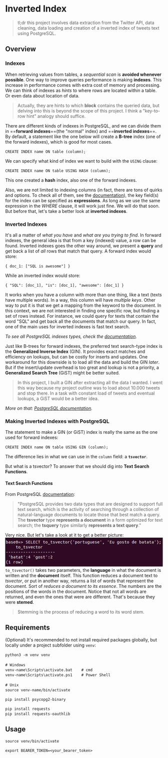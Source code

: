 # Inverted Index
>tl;dr this project involves data extraction from the Twitter API, data cleaning, data loading and creation of a inverted index of tweets text using PostgreSQL.

## Overview

### Indexes
When retrieving values from tables, a *sequential scan* is **avoided whenever possible**. One way to improve queries performance is making **indexes**. This increase in performance comes with extra cost of memory and processing. 
We can think of indexes as *hints* to where rows are located within a table. Or even data about location of data.
>Actually, they are hints to which **block** contains the queried data, but delving into this is beyond the scope of this project. I think a "key-to-row hint" analogy should suffice.

There are different kinds of indexes in PostgreSQL, and we can divide them in ==**forward indexes**==(the "normal" index) and ==**inverted indexes**==. 
By default, a statement like the one below will create a **B-tree** index (one of the forward indexes), which is good for most cases.
```
CREATE INDEX name ON table (column);
```
We can specify what kind of index we want to build with the `USING` clause:
```
CREATE INDEX name ON table USING HASH (column);
```
This one created a **hash** index, also one of the forward indexes.

Also, we are not limited to indexing columns (in fact, there are tons of quirks and options. To check all of them, see the [documentation](https://www.postgresql.org/docs/current/sql-createindex.html)), the key field(s) for the index can be specified as **expressions**. As long as we use the same expression in the *WHERE* clause, it will work just fine. 
We will do that soon. But before that, let's take a better look at **inverted indexes**.

### Inverted Indexes
It's all a matter of *what you have* and *what are you trying to find*.
In forward indexes, the general idea is that from a key (indexed) value, a row can be found. 
Inverted indexes goes the other way around, we present a **query** and get back a list of *all* rows that match that query. 
A forward index would store:
```
{ doc_1: ["SQL is awesome"] }
```
While an inverted index would store:
```
{ "SQL": [doc_1], "is": [doc_1], "awesome": [doc_1] }
```
It works when you have a column with more than one thing, like a text (texts have multiple words). In a way, this column will have *multiple keys*. Other way to put it is that we get a mapping from the keyword to the document.
In this context, we are not interested in finding one specific row, but finding a set of rows instead.
For instance, we could query for texts that contain the word "SQL" and get back all the documents that match our query.
In fact, one of the main uses for inverted indexes is fast text search.

*To see all PostgreSQL indexes types, check the [documentation](https://www.postgresql.org/docs/current/indexes-types.html).*

Just like B-trees for forward indexes, the preferred text search-type index is the **Generalized Inverse Index** (GIN). It provides exact matches and efficiency on lookups, but can be costly for inserts and updates.
One workaround for this downside is to load all the data and build the GIN *later*. But if the insert/update overhead is too great and lookup is not a priority, a **Generalized Search Tree** (GiST) might be better suited.

>In this project, I built a GIN after extracting all the data I wanted.
I went this way because my project outline was to load about 10.000 tweets and stop there. In a task with constant load of tweets and eventual lookups, a GiST would be a better idea.

*More on that: [PostgreSQL documentation](https://www.postgresql.org/docs/11/textsearch-indexes.html).*

### Making Inverted Indexes with PostgreSQL
The statement to make a GIN (or GiST) index is really the same as the one used for forward indexes:
```
CREATE INDEX name ON table USING GIN (column);
```
The difference lies in what we can use in the `column` field: a **`tsvector`**. 

But what is a tsvector? To answer that we should dig into **Text Search Functions**.

#### Text Search Functions
From PostgreSQL [documentation](https://www.postgresql.org/docs/9.1/datatype-textsearch.html):
>"PostgreSQL provides two data types that are designed to support full text search, which is the activity of searching through a collection of natural-language documents to locate those that best match a query. The **tsvector** type **represents a document** in a form optimized for text search; the **tsquery** type similarly **represents a text query**."

Very nice. But let's take a look at it to get a better picture:
![demo 1 of to_tsvector function](../readme-imgs/to_tsvector-example-1.png)
`to_tsvector()` takes two parameters, the **language** in what the document is written and the **document** itself. 
This function reduces a document text to *tsvector*, or put in another way, returns a list of words that represent the document. Sort of *reduces a document to its essence*.
The numbers are the positions of the words in the document.
Notice that not all words are returned, and even the ones that were are different. That's because they were **stemed**.
>Stemming is the process of reducing a word to its word stem.

## Requirements
(Optional) It's recommended to not install required packages globally, but locally under a project subfolder using `venv`: 
```
python3 -m venv venv

# Windows
venv-name\Scripts\activate.bat    # cmd
venv-name\Scripts\activate.ps1    # Power Shell

# Unix
source venv-name/bin/activate
```
```
pip install psycopg2-binary
```
```
pip install requests
pip install requests-oauthlib
```

## Usage
```
source venv/bin/activate
```
```
export BEARER_TOKEN=<your_bearer_token>
```